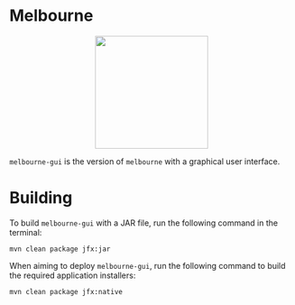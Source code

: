 # Melbourne

<p align="center">
  <img width="200" height="200" src="https://i.imgur.com/QGBjgVm.png">
</p>


`melbourne-gui` is the version of `melbourne` with a graphical user interface.

# Building

To build `melbourne-gui` with a JAR file, run the following command in the terminal:

```
mvn clean package jfx:jar
```

When aiming to deploy `melbourne-gui`, run the following command to build the required application installers:

```
mvn clean package jfx:native
```
